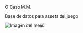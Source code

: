 O Caso M.M.

Base de datos para assets del juego

![Imagen del menú](https://user-images.githubusercontent.com/91753391/221353382-3067c205-b1e3-4027-bd03-c4eedade01b7.jpg)
